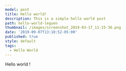 ```yaml
---
model: post
title: Hello world!
description: This is a simple hello world post
path: hello-world-leguen
thumbnail: /images/screenshot_2019-03-17_11-15-36.png
date: '2019-09-07T13:10:52-05:00'
published: true
style: default
tags:
  - Hello World
---
```

Hello world !
